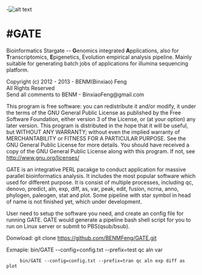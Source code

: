 -![alt text](https://raw.github.com/BENMFeng/GATE/master/GATE.gif "auto-linked README.md URL")

#GATE
====
Bioinformatics Stargate --
**G**enomics integrated **A**pplications, also for **T**ranscriptomics, **E**pigenetics, Evolution empirical analysis pipeline.
Mainly suitable for generating batch jobs of applications for illumina sequencing platform.

  Copyright (c) 2012 - 2013 - BENM(Binxiao) Feng                        
  All Rights Reserved                                                   
  Send all comments to BENM - BinxiaoFeng\@gmail.com                     
                                                                        
  This program is free software: you can redistribute it and/or modify, it under the terms of the GNU General Public License as published by the Free Software Foundation, either version 3 of the License, or (at your option) any later version. This program is distributed in the hope that it will be useful, but WITHOUT ANY WARRANTY; without even the implied warranty of MERCHANTABILITY or FITNESS FOR A PARTICULAR PURPOSE.  See the GNU General Public License for more details. You should have received a copy of the GNU General Public License along with this program.  If not, see <http://www.gnu.org/licenses/>
  
GATE is an integrative PERL pacakge to conduct application for massive parallel bioinformatics analysis. It includes the most popular software which used for different purpose. It is consist of multiple processes, including qc, denovo, predict, aln, exp, diff, as, var, peak, edit, fusion, ncrna, anno, phylogen, paleogen, stat and plot. Some pipeline with star symbol in head of name is not finished yet, which under development.

User need to setup the software you need, and create an config file for running GATE. GATE would generate a pipeline bash shell script for you to run on Linux server or submit to PBS(qsub/bsub).

Donwload: git clone https://github.com/BENMFeng/GATE.git

Exmaple: bin/GATE --config=config.txt --prefix=test qc aln var

         bin/GATE --config=config.txt --prefix=tran qc aln exp diff as plot
